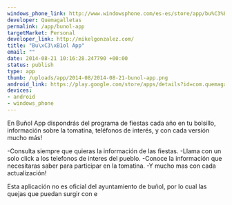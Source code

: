 ```yaml
--- 
windows_phone_link: http://www.windowsphone.com/es-es/store/app/bu%C3%B1ol-app/631c69b7-25a4-4f80-9658-c20e34f6d06f
developer: Quemagalletas
permalink: /app/bunol-app
targetMarket: Personal
developer_link: http://mikelgonzalez.com/
title: "Bu\xC3\xB1ol App"
email: ""
date: 2014-08-21 10:16:28.247790 +00:00
status: publish
type: app
thumb: /uploads/app/2014-08/2014-08-21-bunol-app.png
android_link: https://play.google.com/store/apps/details?id=com.quemagalletas.bunyolapp
devices: 
- android
- windows_phone
---
```


En Buñol App dispondrás del programa de fiestas cada año en tu bolsillo, información sobre la tomatina, teléfonos de interés, y con cada versión mucho más!

-Consulta siempre que quieras la información de las fiestas.
-Llama con un solo click a los telefonos de interes del pueblo.
-Conoce la información que necesitaras saber para participar en la tomatina.
-Y mucho mas con cada actualización!

Esta aplicación no es oficial del ayuntamiento de buñol, por lo cual las quejas que puedan surgir con e
